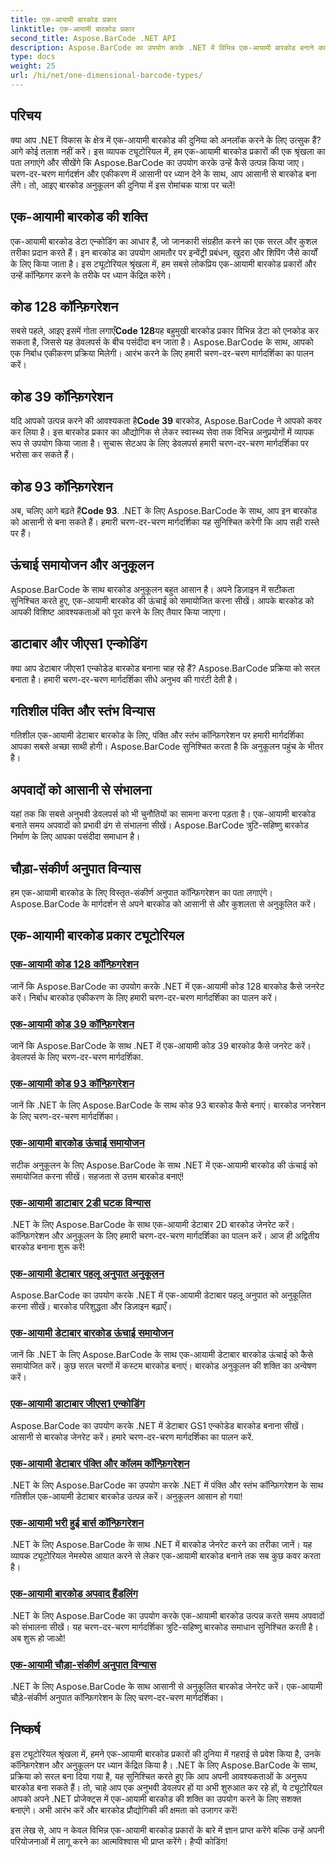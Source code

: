 ```yaml
---
title: एक-आयामी बारकोड प्रकार
linktitle: एक-आयामी बारकोड प्रकार
second_title: Aspose.BarCode .NET API
description: Aspose.BarCode का उपयोग करके .NET में विभिन्न एक-आयामी बारकोड बनाने का तरीका जानें। बारकोड निर्माण और अनुकूलन के लिए चरण-दर-चरण मार्गदर्शिकाएँ।
type: docs
weight: 25
url: /hi/net/one-dimensional-barcode-types/
---
```


## परिचय

क्या आप .NET विकास के क्षेत्र में एक-आयामी बारकोड की दुनिया को अनलॉक करने के लिए उत्सुक हैं? आगे कोई तलाश नहीं करें। इस व्यापक ट्यूटोरियल में, हम एक-आयामी बारकोड प्रकारों की एक श्रृंखला का पता लगाएंगे और सीखेंगे कि Aspose.BarCode का उपयोग करके उन्हें कैसे उत्पन्न किया जाए। चरण-दर-चरण मार्गदर्शन और एकीकरण में आसानी पर ध्यान देने के साथ, आप आसानी से बारकोड बना लेंगे। तो, आइए बारकोड अनुकूलन की दुनिया में इस रोमांचक यात्रा पर चलें!

## एक-आयामी बारकोड की शक्ति

एक-आयामी बारकोड डेटा एन्कोडिंग का आधार हैं, जो जानकारी संग्रहीत करने का एक सरल और कुशल तरीका प्रदान करते हैं। इन बारकोड का उपयोग आमतौर पर इन्वेंट्री प्रबंधन, खुदरा और शिपिंग जैसे कार्यों के लिए किया जाता है। इस ट्यूटोरियल श्रृंखला में, हम सबसे लोकप्रिय एक-आयामी बारकोड प्रकारों और उन्हें कॉन्फ़िगर करने के तरीके पर ध्यान केंद्रित करेंगे।

## कोड 128 कॉन्फ़िगरेशन

 सबसे पहले, आइए इसमें गोता लगाएँ**Code 128**यह बहुमुखी बारकोड प्रकार विभिन्न डेटा को एनकोड कर सकता है, जिससे यह डेवलपर्स के बीच पसंदीदा बन जाता है। Aspose.BarCode के साथ, आपको एक निर्बाध एकीकरण प्रक्रिया मिलेगी। आरंभ करने के लिए हमारी चरण-दर-चरण मार्गदर्शिका का पालन करें।

## कोड 39 कॉन्फ़िगरेशन

 यदि आपको उत्पन्न करने की आवश्यकता है**Code 39** बारकोड, Aspose.BarCode ने आपको कवर कर लिया है। इस बारकोड प्रकार का औद्योगिक से लेकर स्वास्थ्य सेवा तक विभिन्न अनुप्रयोगों में व्यापक रूप से उपयोग किया जाता है। सुचारू सेटअप के लिए डेवलपर्स हमारी चरण-दर-चरण मार्गदर्शिका पर भरोसा कर सकते हैं।

## कोड 93 कॉन्फ़िगरेशन

 अब, चलिए आगे बढ़ते हैं**Code 93**. .NET के लिए Aspose.BarCode के साथ, आप इन बारकोड को आसानी से बना सकते हैं। हमारी चरण-दर-चरण मार्गदर्शिका यह सुनिश्चित करेगी कि आप सही रास्ते पर हैं।

## ऊंचाई समायोजन और अनुकूलन

Aspose.BarCode के साथ बारकोड अनुकूलन बहुत आसान है। अपने डिज़ाइन में सटीकता सुनिश्चित करते हुए, एक-आयामी बारकोड की ऊंचाई को समायोजित करना सीखें। आपके बारकोड को आपकी विशिष्ट आवश्यकताओं को पूरा करने के लिए तैयार किया जाएगा।

## डाटाबार और जीएस1 एन्कोडिंग

क्या आप डेटाबार जीएस1 एन्कोडेड बारकोड बनाना चाह रहे हैं? Aspose.BarCode प्रक्रिया को सरल बनाता है। हमारी चरण-दर-चरण मार्गदर्शिका सीधे अनुभव की गारंटी देती है।

## गतिशील पंक्ति और स्तंभ विन्यास

गतिशील एक-आयामी डेटाबार बारकोड के लिए, पंक्ति और स्तंभ कॉन्फ़िगरेशन पर हमारी मार्गदर्शिका आपका सबसे अच्छा साथी होगी। Aspose.BarCode सुनिश्चित करता है कि अनुकूलन पहुंच के भीतर है।

## अपवादों को आसानी से संभालना

यहां तक कि सबसे अनुभवी डेवलपर्स को भी चुनौतियों का सामना करना पड़ता है। एक-आयामी बारकोड बनाते समय अपवादों को प्रभावी ढंग से संभालना सीखें। Aspose.BarCode त्रुटि-सहिष्णु बारकोड निर्माण के लिए आपका पसंदीदा समाधान है।

## चौड़ा-संकीर्ण अनुपात विन्यास

हम एक-आयामी बारकोड के लिए विस्तृत-संकीर्ण अनुपात कॉन्फ़िगरेशन का पता लगाएंगे। Aspose.BarCode के मार्गदर्शन से अपने बारकोड को आसानी से और कुशलता से अनुकूलित करें।
## एक-आयामी बारकोड प्रकार ट्यूटोरियल
### [एक-आयामी कोड 128 कॉन्फ़िगरेशन](./one-dimensional-code-128-configuration/)
जानें कि Aspose.BarCode का उपयोग करके .NET में एक-आयामी कोड 128 बारकोड कैसे जनरेट करें। निर्बाध बारकोड एकीकरण के लिए हमारी चरण-दर-चरण मार्गदर्शिका का पालन करें।
### [एक-आयामी कोड 39 कॉन्फ़िगरेशन](./one-dimensional-code-39-configuration/)
जानें कि Aspose.BarCode के साथ .NET में एक-आयामी कोड 39 बारकोड कैसे जनरेट करें। डेवलपर्स के लिए चरण-दर-चरण मार्गदर्शिका.
### [एक-आयामी कोड 93 कॉन्फ़िगरेशन](./one-dimensional-code-93-configuration/)
जानें कि .NET के लिए Aspose.BarCode के साथ कोड 93 बारकोड कैसे बनाएं। बारकोड जनरेशन के लिए चरण-दर-चरण मार्गदर्शिका।
### [एक-आयामी बारकोड ऊंचाई समायोजन](./one-dimensional-barcode-height-adjustment/)
सटीक अनुकूलन के लिए Aspose.BarCode के साथ .NET में एक-आयामी बारकोड की ऊंचाई को समायोजित करना सीखें। सहजता से उत्तम बारकोड बनाएं!
### [एक-आयामी डाटाबार 2डी घटक विन्यास](./one-dimensional-databar-2d-component-configuration/)
.NET के लिए Aspose.BarCode के साथ एक-आयामी डेटाबार 2D बारकोड जेनरेट करें। कॉन्फ़िगरेशन और अनुकूलन के लिए हमारी चरण-दर-चरण मार्गदर्शिका का पालन करें। आज ही अद्वितीय बारकोड बनाना शुरू करें!
### [एक-आयामी डेटाबार पहलू अनुपात अनुकूलन](./one-dimensional-databar-aspect-ratio-customization/)
Aspose.BarCode का उपयोग करके .NET में एक-आयामी डेटाबार पहलू अनुपात को अनुकूलित करना सीखें। बारकोड परिशुद्धता और डिज़ाइन बढ़ाएँ।
### [एक-आयामी डेटाबार बारकोड ऊंचाई समायोजन](./one-dimensional-databar-barcode-height-adjustment/)
जानें कि .NET के लिए Aspose.BarCode के साथ एक-आयामी डेटाबार बारकोड ऊंचाई को कैसे समायोजित करें। कुछ सरल चरणों में कस्टम बारकोड बनाएं। बारकोड अनुकूलन की शक्ति का अन्वेषण करें।
### [एक-आयामी डाटाबार जीएस1 एन्कोडिंग](./one-dimensional-databar-gs1-encoding/)
Aspose.BarCode का उपयोग करके .NET में डेटाबार GS1 एन्कोडेड बारकोड बनाना सीखें। आसानी से बारकोड जेनरेट करें। हमारे चरण-दर-चरण मार्गदर्शिका का पालन करें.
### [एक-आयामी डेटाबार पंक्ति और कॉलम कॉन्फ़िगरेशन](./one-dimensional-databar-row-column-configuration/)
.NET के लिए Aspose.BarCode का उपयोग करके .NET में पंक्ति और स्तंभ कॉन्फ़िगरेशन के साथ गतिशील एक-आयामी डेटाबार बारकोड उत्पन्न करें। अनुकूलन आसान हो गया!
### [एक-आयामी भरी हुई बार्स कॉन्फ़िगरेशन](./one-dimensional-filled-bars-configuration/)
.NET के लिए Aspose.BarCode के साथ .NET में बारकोड जेनरेट करने का तरीका जानें। यह व्यापक ट्यूटोरियल नेमस्पेस आयात करने से लेकर एक-आयामी बारकोड बनाने तक सब कुछ कवर करता है। 
### [एक-आयामी बारकोड अपवाद हैंडलिंग](./one-dimensional-barcode-exception-handling/)
.NET के लिए Aspose.BarCode का उपयोग करके एक-आयामी बारकोड उत्पन्न करते समय अपवादों को संभालना सीखें। यह चरण-दर-चरण मार्गदर्शिका त्रुटि-सहिष्णु बारकोड समाधान सुनिश्चित करती है। अब शुरू हो जाओ!
### [एक-आयामी चौड़ा-संकीर्ण अनुपात विन्यास](./one-dimensional-wide-narrow-ratio-configuration/)
.NET के लिए Aspose.BarCode के साथ आसानी से अनुकूलित बारकोड जेनरेट करें। एक-आयामी चौड़े-संकीर्ण अनुपात कॉन्फ़िगरेशन के लिए चरण-दर-चरण मार्गदर्शिका।

## निष्कर्ष

इस ट्यूटोरियल श्रृंखला में, हमने एक-आयामी बारकोड प्रकारों की दुनिया में गहराई से प्रवेश किया है, उनके कॉन्फ़िगरेशन और अनुकूलन पर ध्यान केंद्रित किया है। .NET के लिए Aspose.BarCode के साथ, प्रक्रिया को सरल बना दिया गया है, यह सुनिश्चित करते हुए कि आप अपनी आवश्यकताओं के अनुरूप बारकोड बना सकते हैं। तो, चाहे आप एक अनुभवी डेवलपर हों या अभी शुरुआत कर रहे हों, ये ट्यूटोरियल आपको अपने .NET प्रोजेक्ट्स में एक-आयामी बारकोड की शक्ति का उपयोग करने के लिए सशक्त बनाएंगे। अभी आरंभ करें और बारकोड प्रौद्योगिकी की क्षमता को उजागर करें!

इस लेख से, आप न केवल विभिन्न एक-आयामी बारकोड प्रकारों के बारे में ज्ञान प्राप्त करेंगे बल्कि उन्हें अपनी परियोजनाओं में लागू करने का आत्मविश्वास भी प्राप्त करेंगे। हैप्पी कोडिंग!
